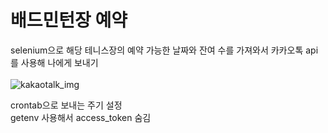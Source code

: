 # 배드민턴장 예약

selenium으로 해당 테니스장의 예약 가능한 날짜와 잔여 수를 가져와서 카카오톡 api를 사용해 나에게 보내기   
<br/>
![kakaotalk_img](https://user-images.githubusercontent.com/75555760/153700904-c28acde2-b98b-4b34-922b-202d304fe936.jpg)

crontab으로 보내는 주기 설정
<br/>
getenv 사용해서 access_token 숨김
